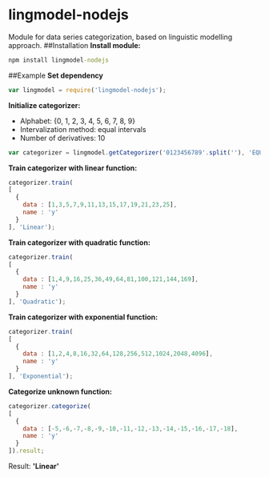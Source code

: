# lingmodel-nodejs
Module for data series categorization, based on linguistic modelling approach.
##Installation
**Install module:**
```cmd
npm install lingmodel-nodejs
```
##Example
**Set dependency**
```js
var lingmodel = require('lingmodel-nodejs');
```

**Initialize categorizer:**
- Alphabet: {0, 1, 2, 3, 4, 5, 6, 7, 8, 9}
- Intervalization method: equal intervals
- Number of derivatives: 10
```js
var categorizer = lingmodel.getCategorizer('0123456789'.split(''), 'EQUAL', 10);
```

**Train categorizer with linear function:**
```js
categorizer.train(
[
  {
    data : [1,3,5,7,9,11,13,15,17,19,21,23,25],
    name : 'y'
  }
], 'Linear');
```

**Train categorizer with quadratic function:**
```js
categorizer.train(
[
  {
    data : [1,4,9,16,25,36,49,64,81,100,121,144,169],
    name : 'y'
  }
], 'Quadratic');
```

**Train categorizer with exponential function:**
```js
categorizer.train(
[
  {
    data : [1,2,4,8,16,32,64,128,256,512,1024,2048,4096],
    name : 'y'
  }
], 'Exponential');
```

**Categorize unknown function:**
```js
categorizer.categorize(
[
  {
    data : [-5,-6,-7,-8,-9,-10,-11,-12,-13,-14,-15,-16,-17,-18],
    name : 'y'
  }
]).result;
```
Result: **'Linear'**
